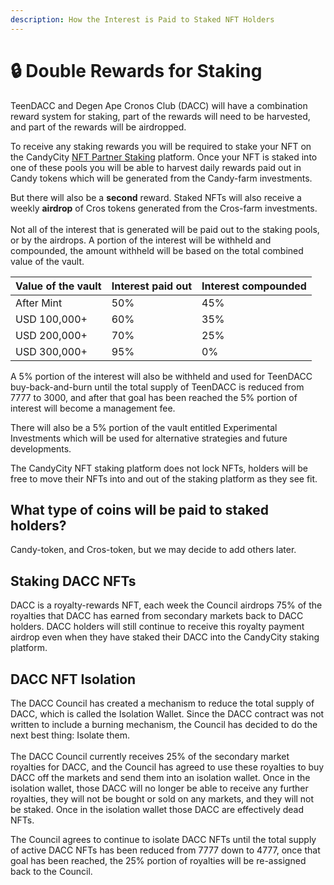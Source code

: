 ```yaml
---
description: How the Interest is Paid to Staked NFT Holders
---
```


# 🔒 Double Rewards for Staking

TeenDACC and Degen Ape Cronos Club (DACC) will have a combination reward system for staking, part of the rewards will need to be harvested, and part of the rewards will be airdropped.&#x20;

To receive any staking rewards you will be required to stake your NFT on the CandyCity [NFT Partner Staking](https://candycity.finance/nfts/staking/partner?chainId=25) platform. Once your NFT is staked into one of these pools you will be able to harvest daily rewards paid out in Candy tokens which will be generated from the Candy-farm investments.

But there will also be a **second** reward. Staked NFTs will also receive a weekly **airdrop** of Cros tokens generated from the Cros-farm investments.\
\
Not all of the interest that is generated will be paid out to the staking pools, or by the airdrops. A portion of the interest will be withheld and compounded, the amount withheld will be based on the total combined value of the vault.

| Value of the vault | Interest paid out | Interest compounded |
| ------------------ | ----------------- | ------------------- |
| After Mint         | 50%               | 45%                 |
| USD 100,000+       | 60%               | 35%                 |
| USD 200,000+       | 70%               | 25%                 |
| USD 300,000+       | 95%               | 0%                  |

A 5% portion of the interest will also be withheld and used for TeenDACC buy-back-and-burn until the total supply of TeenDACC is reduced from 7777 to 3000, and after that goal has been reached the 5% portion of interest will become a management fee.&#x20;

There will also be a 5% portion of the vault entitled Experimental Investments which will be used for alternative strategies and future developments.

The CandyCity NFT staking platform does not lock NFTs, holders will be free to move their NFTs into and out of the staking platform as they see fit.

## What type of coins will be paid to staked holders?

Candy-token, and Cros-token, but we may decide to add others later.

## Staking DACC NFTs

DACC is a royalty-rewards NFT,  each week the Council airdrops 75% of the royalties that DACC has earned from secondary markets back to DACC holders. DACC holders will still continue to receive this royalty payment airdrop even when they have staked their DACC into the CandyCity staking platform.

## DACC NFT Isolation

The DACC Council has created a mechanism to reduce the total supply of DACC, which is called the Isolation Wallet. Since the DACC contract was not written to include a burning mechanism, the Council has decided to do the next best thing: Isolate them. \
\
The DACC Council currently receives 25% of the secondary market royalties for DACC, and the Council has agreed to use these royalties to buy DACC off the markets and send them into an isolation wallet. Once in the isolation wallet, those DACC will no longer be able to receive any further royalties, they will not be bought or sold on any markets, and they will not be staked. Once in the isolation wallet those DACC are effectively dead NFTs.

The Council agrees to continue to isolate DACC NFTs until the total supply of active DACC NFTs has been reduced from 7777 down to 4777, once that goal has been reached, the 25% portion of royalties will be re-assigned back to the Council.
